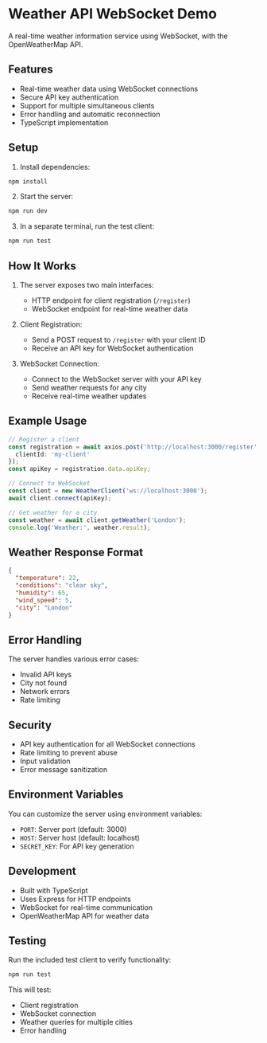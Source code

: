 # Weather API WebSocket Demo

A real-time weather information service using WebSocket, with the OpenWeatherMap API.

## Features

- Real-time weather data using WebSocket connections
- Secure API key authentication
- Support for multiple simultaneous clients
- Error handling and automatic reconnection
- TypeScript implementation

## Setup

1. Install dependencies:
```bash
npm install
```

2. Start the server:
```bash
npm run dev
```

3. In a separate terminal, run the test client:
```bash
npm run test
```

## How It Works

1. The server exposes two main interfaces:
   - HTTP endpoint for client registration (`/register`)
   - WebSocket endpoint for real-time weather data

2. Client Registration:
   - Send a POST request to `/register` with your client ID
   - Receive an API key for WebSocket authentication

3. WebSocket Connection:
   - Connect to the WebSocket server with your API key
   - Send weather requests for any city
   - Receive real-time weather updates

## Example Usage

```typescript
// Register a client
const registration = await axios.post('http://localhost:3000/register', {
  clientId: 'my-client'
});
const apiKey = registration.data.apiKey;

// Connect to WebSocket
const client = new WeatherClient('ws://localhost:3000');
await client.connect(apiKey);

// Get weather for a city
const weather = await client.getWeather('London');
console.log('Weather:', weather.result);
```

## Weather Response Format

```json
{
  "temperature": 22,
  "conditions": "clear sky",
  "humidity": 65,
  "wind_speed": 5,
  "city": "London"
}
```

## Error Handling

The server handles various error cases:
- Invalid API keys
- City not found
- Network errors
- Rate limiting

## Security

- API key authentication for all WebSocket connections
- Rate limiting to prevent abuse
- Input validation
- Error message sanitization

## Environment Variables

You can customize the server using environment variables:
- `PORT`: Server port (default: 3000)
- `HOST`: Server host (default: localhost)
- `SECRET_KEY`: For API key generation

## Development

- Built with TypeScript
- Uses Express for HTTP endpoints
- WebSocket for real-time communication
- OpenWeatherMap API for weather data

## Testing

Run the included test client to verify functionality:
```bash
npm run test
```

This will test:
- Client registration
- WebSocket connection
- Weather queries for multiple cities
- Error handling
